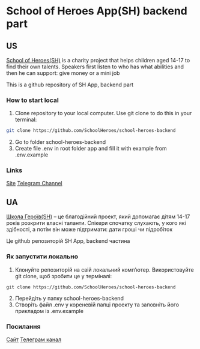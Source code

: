 # School of Heroes App(SH) backend part

## US
[School of Heroes(SH)](https://sites.google.com/view/shkolageroev/) is a charity project that helps children aged 14-17 to find their own talents. Speakers first listen to who has what abilities and then he can support: give money or a mini job

This is a github repository of SH App, backend part

### How to start local

1. Clone repository to your local computer. Use git clone to do this in your terminal:

```bash
git clone https://github.com/SchoolHeroes/school-heroes-backend
```
2. Go to folder school-heroes-backend 
3. Create file .env in root folder app and fill it with example from .env.example

### Links

[Site](https://sites.google.com/view/shkolageroev)
[Telegram Channel](https://t.me/school_of_heroes)

## UA
[Школа Героїв(SH)](https://sites.google.com/view/shkolageroev/) – це благодійний проект, який допомагає дітям 14-17 років розкрити власні таланти. Спікери спочатку слухають, у кого які здібності, а потім він може підтримати: дати гроші чи підробіток

Це github репозиторій SH App, backend частина

### Як запустити локально
1. Клонуйте репозиторій на свій локальний комп’ютер. Використовуйте git clone, щоб зробити це у терміналі:

```баш
git clone https://github.com/SchoolHeroes/school-heroes-backend
```
2. Перейдіть у папку school-heroes-backend 
3. Створіть файл .env у кореневій папці проекту та заповніть його прикладом із .env.example

### Посилання

[Сайт](https://sites.google.com/view/shkolageroev)
[Телеграм канал](https://t.me/school_of_heroes)